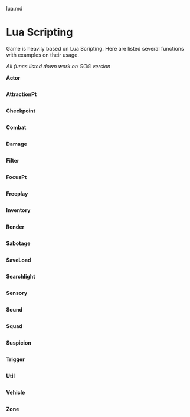 lua.md

# Lua Scripting

Game is heavily based on Lua Scripting. Here are listed several functions with examples on their usage.

*All funcs listed down work on GOG version*

**Actor**

```

```

**AttractionPt**

```

```

**Checkpoint**

```

```

**Combat**

```

```

**Damage**

```

```

**Filter**

```

```

**FocusPt**

```

```

**Freeplay**

```

```

**Inventory**

```

```

**Render**

```

```

**Sabotage**

```

```

**SaveLoad**

```

```

**Searchlight**

```

```

**Sensory**

```

```

**Sound**

```

```

**Squad**

```

```

**Suspicion**

```

```

**Trigger**

```

```

**Util**

```

```

**Vehicle**

```

```

**Zone**

```

```
